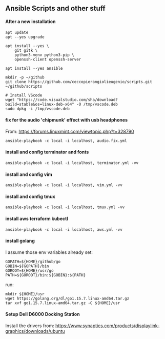 ## Ansible Scripts and other stuff

#### After a new installation
    apt update
    apt --yes upgrade
    
    apt install --yes \
        git gitk \
        python3-venv python3-pip \
        openssh-client openssh-server
    
    apt install --yes ansible
    
    mkdir -p ~/github
    git clone https://github.com/ceccopierangiolieugenio/scripts.git ~/github/scripts
    
    # Install VScode
    wget "https://code.visualstudio.com/sha/download?build=stable&os=linux-deb-x64" -O /tmp/vscode.deb
    sudo dpkg -i /tmp/vscode.deb

#### fix for the audio 'chipmunk' effect with usb headphones
From: https://forums.linuxmint.com/viewtopic.php?t=328790

    ansible-playbook -c local -i localhost, audio.fix.yml

#### install and config terminator and fonts
    ansible-playbook -c local -i localhost, terminator.yml -vv

#### install and config vim
    ansible-playbook -c local -i localhost, vim.yml -vv

#### install and config tmux
    ansible-playbook -c local -i localhost, tmux.yml -vv

#### install aws terraform kubectl
    ansible-playbook -c local -i localhost, aws.yml -vv

#### install golang
I assume those env variables already set:

    GOPATH=${HOME}/github/go
    GOBIN=${GOPATH}/bin
    GOROOT=${HOME}/usr/go
    PATH=${GOROOT}/bin:${GOBIN}:${PATH}

run:

    mkdir ${HOME}/usr
    wget https://golang.org/dl/go1.15.7.linux-amd64.tar.gz
    tar xvf go1.15.7.linux-amd64.tar.gz -C ${HOME}/usr

#### Setup Dell D6000 Docking Station
Install the drivers from:
https://www.synaptics.com/products/displaylink-graphics/downloads/ubuntu
